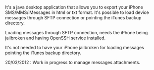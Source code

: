 It's a java desktop application that allows you to export your iPhone SMS/MMS/iMessages in html or txt format. It's possible to load device messages through SFTP connection or pointing the iTunes backup directory.

Loading messages through SFTP connection, needs the iPhone being jailbroken and having OpenSSH service installed.

It's not needed to have your iPhone jailbroken for loading messages pointing the iTunes backup directory.

20/03/2012 : Work in progress to manage messages attachments.